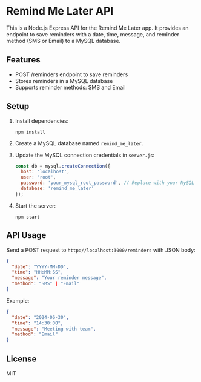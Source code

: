 # Remind Me Later API

This is a Node.js Express API for the Remind Me Later app. It provides an endpoint to save reminders with a date, time, message, and reminder method (SMS or Email) to a MySQL database.

## Features

- POST /reminders endpoint to save reminders
- Stores reminders in a MySQL database
- Supports reminder methods: SMS and Email

## Setup

1. Install dependencies:
   ```
   npm install
   ```

2. Create a MySQL database named `remind_me_later`.

3. Update the MySQL connection credentials in `server.js`:
   ```js
   const db = mysql.createConnection({
     host: 'localhost',
     user: 'root',
     password: 'your_mysql_root_password', // Replace with your MySQL root password
     database: 'remind_me_later'
   });
   ```

4. Start the server:
   ```
   npm start
   ```

## API Usage

Send a POST request to `http://localhost:3000/reminders` with JSON body:

```json
{
  "date": "YYYY-MM-DD",
  "time": "HH:MM:SS",
  "message": "Your reminder message",
  "method": "SMS" | "Email"
}
```

Example:

```json
{
  "date": "2024-06-30",
  "time": "14:30:00",
  "message": "Meeting with team",
  "method": "Email"
}
```

## License

MIT
